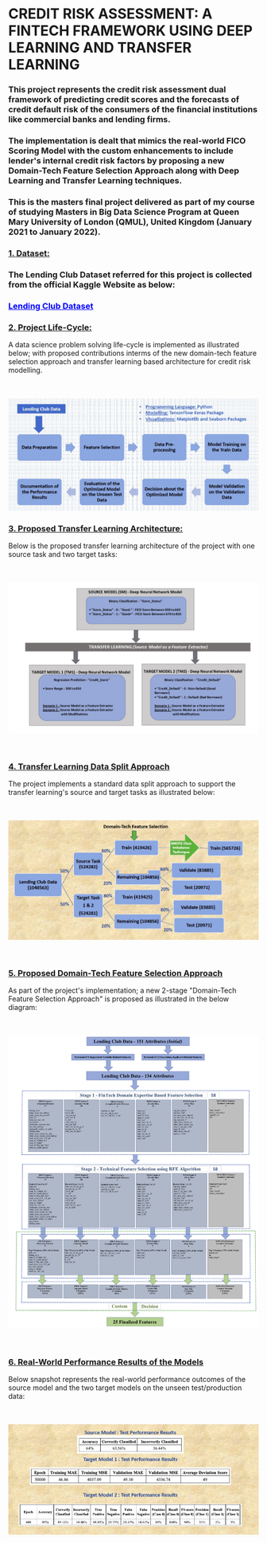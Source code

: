 <h1><b>CREDIT RISK ASSESSMENT: A FINTECH FRAMEWORK USING DEEP LEARNING AND TRANSFER LEARNING</b></h1>

<h3>This project represents the credit risk assessment dual framework of predicting credit scores and the forecasts of credit default risk of the consumers of the financial institutions like commercial banks and lending firms.</h3>

<h3>The implementation is dealt that mimics the real-world FICO Scoring Model with the custom enhancements to include lender's internal credit risk factors by proposing a new Domain-Tech Feature Selection Approach along with Deep Learning and Transfer Learning techniques.</h3>

<h3>This is the masters final project delivered as part of my course of studying Masters in Big Data Science Program at Queen Mary University of London (QMUL), United Kingdom (January 2021 to January 2022).</h3>

<h3><b><u>1. Dataset:</u></b></h3>
<h3>The Lending Club Dataset referred for this project is collected from the official Kaggle Website as below:</h3>
<h3><a href="https://www.kaggle.com/ethon0426/lending-club-20072020q1" style="color: blue"><b><u>Lending Club Dataset</u></b></a></h3>
  
<h3><b><u>2. Project Life-Cycle:</u></b></h3>
A data science problem solving life-cycle is implemented as illustrated below; with proposed contributions interms of the new domain-tech feature selection approach and transfer learning based architecture for credit risk modelling.
<br>
<br>
</br>

![](images/Project_Life-Cycle.jpg)

<h3><b><u>3. Proposed Transfer Learning Architecture:</u></b></h3>
Below is the proposed transfer learning architecture of the project with one source task and two target tasks:
<br>
<br>
</br>

![](images/Transfer_Learning_Proposed_Architecture.jpg)

<br>

<h3><b><u>4. Transfer Learning Data Split Approach</u></b></h3>
The project implements a standard data split approach to support the transfer learning's source and target tasks as illustrated below:
<br>
<br>
</br>

![](images/Transfer_Learning_Data_Split_Approach.jpg)

<br>

<h3><b><u>5. Proposed Domain-Tech Feature Selection Approach</u></b></h3>
As part of the project's implementation; a new 2-stage "Domain-Tech Feature Selection Approach" is proposed as illustrated in the below diagram:
<br>
<br>
</br>

![](images/Domain-Tech_Feature_Selection_Approach_Proposed.jpg)

<br>

<h3><b><u>6. Real-World Performance Results of the Models</u></b></h3>
Below snapshot represents the real-world performance outcomes of the source model and the two target models on the unseen test/production data:
<br>
<br>
</br>

![](images/Real-World_Performance_Outcomes.jpg)

<br>
